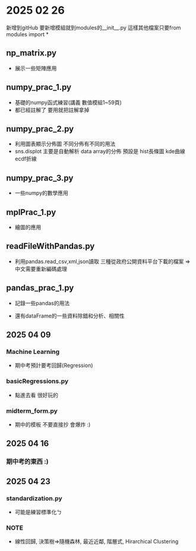 # 2025 02 26

新增到gitHub
要新增模組就到modules的__init__.py
這樣其他檔案只要from modules import *

## np_matrix.py

- 展示一些矩陣應用

## numpy_prac_1.py

- 基礎的numpy函式練習(講義 數值模組1~59頁)
- 都已經註解了 要用就把註解拿掉

## numpy_prac_2.py

- 利用圖表顯示分佈圖 不同分佈有不同的用法
- sns.displot 主要是自動解析 data array的分佈 預設是 hist長條圖 kde曲線 ecdf折線

## numpy_prac_3.py

- 一些numpy的數學應用

## mplPrac_1.py

- 繪圖的應用

## readFileWithPandas.py

- 利用pandas.read_csv,xml,json讀取 三種從政府公開資料平台下載的檔案 => 中文需要重新編碼處理

## pandas_prac_1.py

- 記錄一些pandas的用法

- 還有dataFrame的一些資料除錯和分析、相關性

## 2025 04 09

### Machine Learning

- 期中考預計要考回歸(Regression)

### basicRegressions.py

- 點進去看 很好玩的

### midterm_form.py

- 期中的模板 不要直接抄 會爆炸 :)

## 2025 04 16

### 期中考的東西 :)

## 2025 04 23

### standardization.py

- 可能是練習標準化ㄅ 

### NOTE

- 線性回歸, 決策樹=>隨機森林, 最近近鄰, 階層式, Hirarchical Clustering
